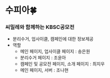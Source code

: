 # 수피아🍀
### 씨밀레와 함께하는 KBSC공모전
- 분리수거, 업사이클, 캠페인에 대한 정보제공
- 역할
  - 메인 페이지, 업사이클 페이지 : 송은원
  - 분리수거 페이지 : 조윤아
  - 캠페인 및 공모전 페이지, 소개 페이지 : 최지우
  - 메인 페이지, 서버 : 조나현
